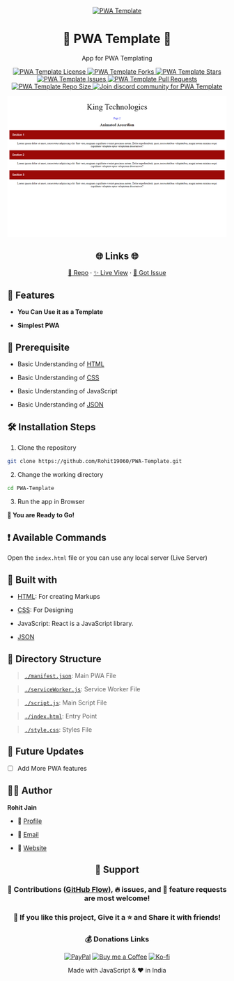 <p align="center">
  <a href="https://rohit19060.github.io/PWA-Template" title="PWA Template">
    <img src="https://kingtechnologies.in/assets/images/Logo.webp" width="80px" alt="PWA Template"/>
  </a>
</p>
<h1 align="center">🌟 PWA Template 🌟</h1>
<p align="center">App for PWA Templating</p>

<p align="center">
<a href="https://github.com/Rohit19060/PWA-Template/blob/master/LICENSE" title="License">
<img src="https://img.shields.io/github/license/Rohit19060/PWA-Template?label=License&logo=Github&style=flat-square" alt="PWA Template License"/>
</a>
<a href="https://github.com/Rohit19060/PWA-Template/fork" title="Forks">
<img src="https://img.shields.io/github/forks/Rohit19060/PWA-Template?label=Forks&logo=Github&style=flat-square" alt="PWA Template Forks"/>
</a>
<a href="https://github.com/Rohit19060/PWA-Template/stargazers" title="Stars">
<img src="https://img.shields.io/github/stars/Rohit19060/PWA-Template?label=Stars&logo=Github&style=flat-square" alt="PWA Template Stars"/>
</a>
<a href="https://github.com/Rohit19060/PWA-Template/issues" title="Issues">
<img src="https://img.shields.io/github/issues/Rohit19060/PWA-Template?label=Issues&logo=Github&style=flat-square" alt="PWA Template Issues"/>
</a>
<a href="https://github.com/Rohit19060/PWA-Template/pulls" title="Pull Requests">
<img src="https://img.shields.io/github/issues-pr/Rohit19060/PWA-Template?label=Pull%20Requests&logo=Github&style=flat-square" alt="PWA Template Pull Requests"/>
</a>
<a href="https://github.com/Rohit19060/PWA-Template" title="Repo Size">
<img src="https://img.shields.io/github/repo-size/Rohit19060/PWA-Template?label=Repo%20Size&logo=Github&style=flat-square" alt="PWA Template Repo Size"/>
</a>
<a href="https://discord.gg/2wpHNSjwm2" title="Join Community">
<img src="https://img.shields.io/discord/737854816402800690?color=%236d82cb&label=Join%20Community&logo=discord&logoColor=%23FFFFFF&style=flat-square" alt="Join discord community for PWA Template"/>
</a>
</p>

<p align="center" title="PWA Template"><img src="./images/Screenshot1.png" alt="PWA Template"/></p>

<h2 align="center">🌐 Links 🌐</h2>
<p align="center">
    <a href="https://github.com/Rohit19060/PWA-Template" title="PWA Template Repo">📂 Repo</a>
    ·
    <a href="https://rohit19060.github.io/PWA-Template" title="Visit">✨ Live View</a>
    ·
    <a href="https://github.com/Rohit19060/PWA-Template/issues/new/choose" title="🐛Report Bug/🎊Request Feature">🚀 Got Issue</a>
</p>

## 🚀 Features

- **You Can Use it as a Template**

- **Simplest PWA**

## 🦋 Prerequisite

- Basic Understanding of [HTML](https://youtu.be/JHv2jmnrLlA "HTML - First Step Towards Web Development")

- Basic Understanding of [CSS](https://youtu.be/d1tP7ow7HbQ "CSS - Second Step Towards Web Development")

- Basic Understanding of JavaScript

- Basic Understanding of [JSON](https://www.json.org/ "JSON")

## 🛠️ Installation Steps

1. Clone the repository

```Bash
git clone https://github.com/Rohit19060/PWA-Template.git
```

2. Change the working directory

```Bash
cd PWA-Template
```

3. Run the app in Browser

**🎇 You are Ready to Go!**

## ❗ Available Commands

Open the `index.html` file or you can use any local server (Live Server)

## 👷 Built with

- [HTML](https://youtu.be/JHv2jmnrLlA "HTML - First Step Towards Web Development"): For creating Markups

- [CSS](https://youtu.be/d1tP7ow7HbQ "CSS - Second Step Towards Web Development"): For Designing

- JavaScript: React is a JavaScript library.

- [JSON](https://www.json.org/ "JSON")

## 📂 Directory Structure

> [`./manifest.json`](https://github.com/Rohit19060/PWA-Template/blob/main/manifest.json "Manifest"): Main PWA File

> [`./serviceWorker.js`](https://github.com/Rohit19060/PWA-Template/blob/main/serviceWorker.js "Service Worker"): Service Worker File

> [`./script.js`](https://github.com/Rohit19060/PWA-Template/blob/main/script.js "Script"): Main Script File

> [`./index.html`](https://github.com/Rohit19060/PWA-Template/blob/main/index.html "Index"): Entry Point

> [`./style.css`](https://github.com/Rohit19060/PWA-Template/blob/main/style.css "Style"): Styles File

## 🎊 Future Updates

- [ ] Add More PWA features

## 🧑🏻 Author

**Rohit Jain**

- 🌌 [Profile](https://github.com/Rohit19060 "Rohit Jain")

- 🏮 [Email](mailto:rohitjain19060@gmail.com?subject=Hi%20from%20PWA%20Template "Hi!")

- 🦁 [Website](https://kingtechnologies.in "Welcome")

<h2 align="center">🤝 Support</h2>

<h3 align="center">🎀 Contributions (<a href="https://guides.github.com/introduction/flow" title="GitHub flow">GitHub Flow</a>), 🔥 issues, and 🥮 feature requests are most welcome!</h3>

<h3 align="center">💙 If you like this project, Give it a ⭐ and Share it with friends!</h3>
<h3 align="center">💰 Donations Links</h3>
<p align="center">
<a href="https://www.paypal.me/kingrohitJ" title="PayPal"><img src="https://kingtechnologies.in/assets/images/Paypal.png" alt="PayPal"/></a>
<a href="https://www.buymeacoffee.com/rohitjain" title="Buy me a Coffee"><img src="https://kingtechnologies.in/assets/images/Coffee.png" alt="Buy me a Coffee"/></a>
<a href="https://ko-fi.com/rohitjain" title="Ko-fi"><img src="https://kingtechnologies.in/assets/images/Kofi.png" alt="Ko-fi"/></a>
</p>

<p align="center">Made with JavaScript & ❤️ in India</p>
